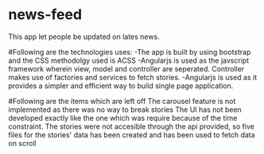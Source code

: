 # news-feed
This app let people be updated on lates news.

#Following are the technologies uses:
-The app is built by using bootstrap and the CSS methodolgy used is ACSS
-Angularjs is used as the javscript framework wherein view, model and controller are seperated. Controller makes use of factories and services to fetch stories.
-Angularjs is used as it provides a simpler and efficient way to build single page application.
 
#Following are the items which are left off
The carousel feature is not implemented as there was no way to break stories
The UI has not been developed exactly like the one which was require because of the time constraint.
The stories were not accesible through the api provided, so five files for the stories' data has been created and has been used to fetch data on scroll 
